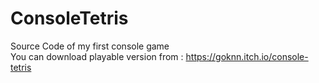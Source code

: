 # ConsoleTetris
Source Code of my first console game <br>
You can download playable version from :
https://goknn.itch.io/console-tetris
